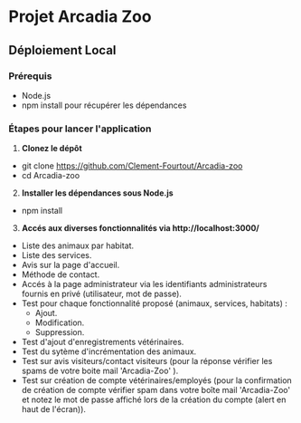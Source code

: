 # Projet Arcadia Zoo

## Déploiement Local

### Prérequis

- Node.js 
- npm install pour récupérer les dépendances

### Étapes pour lancer l'application

1. **Clonez le dépôt**
  - git clone https://github.com/Clement-Fourtout/Arcadia-zoo
  - cd Arcadia-zoo
   
2. **Installer les dépendances sous Node.js**
  - npm install

3. **Accés aux diverses fonctionnalités via http://localhost:3000/**
  - Liste des animaux par habitat.
  - Liste des services.
  - Avis sur la page d'accueil.
  - Méthode de contact.
  - Accés à la page administrateur via les identifiants administrateurs fournis en privé (utilisateur, mot de passe).
  - Test pour chaque fonctionnalité proposé (animaux, services, habitats) :
    - Ajout.
    - Modification.
    - Suppression.
  - Test d'ajout d'enregistrements vétérinaires.
  - Test du sytème d'incrémentation des animaux.
  - Test sur avis visiteurs/contact visiteurs (pour la réponse vérifier les spams de votre boite mail 'Arcadia-Zoo' ).
  - Test sur création de compte vétérinaires/employés (pour la confirmation de création de compte vérifier spam dans votre boîte mail 'Arcadia-Zoo' et notez le mot de passe affiché lors de la création du compte (alert en haut de l'écran)).
